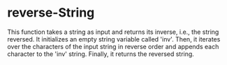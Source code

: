 # reverse-String
This function takes a string as input and returns its inverse, i.e., the string reversed. It initializes an empty string variable called 'inv'. Then, it iterates over the characters of the input string in reverse order and appends each character to the 'inv' string. Finally, it returns the reversed string.

